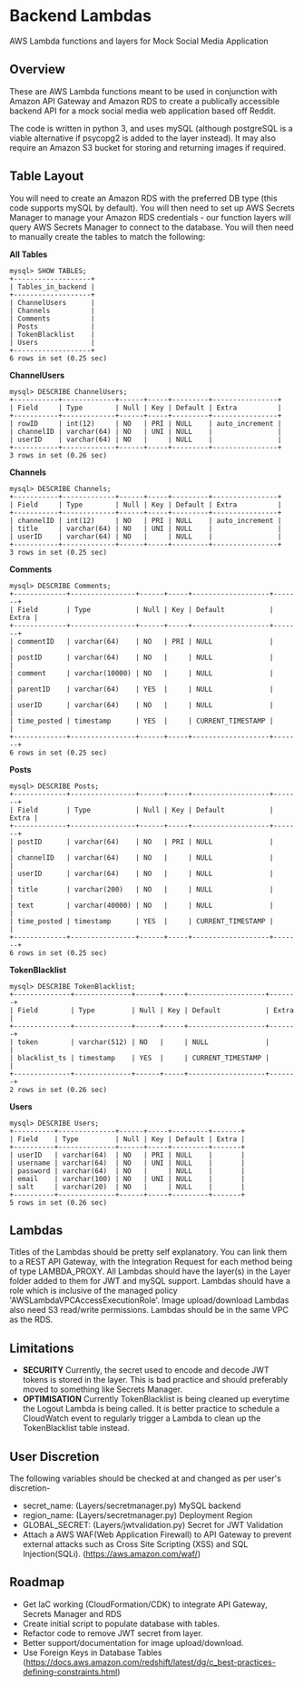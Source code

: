 # Backend Lambdas
AWS Lambda functions and layers for Mock Social Media Application

## Overview
These are AWS Lambda functions meant to be used in conjunction with Amazon API Gateway and Amazon RDS to create a publically accessible backend API for a mock social media web application based off Reddit.

The code is written in python 3, and uses mySQL (although postgreSQL is a viable alternative if psycopg2 is added to the layer instead). It may also require an Amazon S3 bucket for storing and returning images if required.

## Table Layout

You will need to create an Amazon RDS with the preferred DB type (this code supports mySQL by default). You will then need to set up AWS Secrets Manager to manage your Amazon RDS credentials - our function layers will query AWS Secrets Manager to connect to the database. You will then need to manually create the tables to match the following:

**All Tables**
```
mysql> SHOW TABLES;
+-------------------+
| Tables_in_backend |
+-------------------+
| ChannelUsers      |
| Channels          |
| Comments          |
| Posts             |
| TokenBlacklist    |
| Users             |
+-------------------+
6 rows in set (0.25 sec)
```
**ChannelUsers**
```
mysql> DESCRIBE ChannelUsers;
+-----------+-------------+------+-----+---------+----------------+
| Field     | Type        | Null | Key | Default | Extra          |
+-----------+-------------+------+-----+---------+----------------+
| rowID     | int(12)     | NO   | PRI | NULL    | auto_increment |
| channelID | varchar(64) | NO   | UNI | NULL    |                |
| userID    | varchar(64) | NO   |     | NULL    |                |
+-----------+-------------+------+-----+---------+----------------+
3 rows in set (0.26 sec)
```
**Channels**
```
mysql> DESCRIBE Channels;
+-----------+-------------+------+-----+---------+----------------+
| Field     | Type        | Null | Key | Default | Extra          |
+-----------+-------------+------+-----+---------+----------------+
| channelID | int(12)     | NO   | PRI | NULL    | auto_increment |
| title     | varchar(64) | NO   | UNI | NULL    |                |
| userID    | varchar(64) | NO   |     | NULL    |                |
+-----------+-------------+------+-----+---------+----------------+
3 rows in set (0.25 sec)
```
**Comments**
```
mysql> DESCRIBE Comments;
+-------------+----------------+------+-----+-------------------+-------+
| Field       | Type           | Null | Key | Default           | Extra |
+-------------+----------------+------+-----+-------------------+-------+
| commentID   | varchar(64)    | NO   | PRI | NULL              |       |
| postID      | varchar(64)    | NO   |     | NULL              |       |
| comment     | varchar(10000) | NO   |     | NULL              |       |
| parentID    | varchar(64)    | YES  |     | NULL              |       |
| userID      | varchar(64)    | NO   |     | NULL              |       |
| time_posted | timestamp      | YES  |     | CURRENT_TIMESTAMP |       |
+-------------+----------------+------+-----+-------------------+-------+
6 rows in set (0.25 sec)
```
**Posts**
```
mysql> DESCRIBE Posts;
+-------------+----------------+------+-----+-------------------+-------+
| Field       | Type           | Null | Key | Default           | Extra |
+-------------+----------------+------+-----+-------------------+-------+
| postID      | varchar(64)    | NO   | PRI | NULL              |       |
| channelID   | varchar(64)    | NO   |     | NULL              |       |
| userID      | varchar(64)    | NO   |     | NULL              |       |
| title       | varchar(200)   | NO   |     | NULL              |       |
| text        | varchar(40000) | NO   |     | NULL              |       |
| time_posted | timestamp      | YES  |     | CURRENT_TIMESTAMP |       |
+-------------+----------------+------+-----+-------------------+-------+
6 rows in set (0.25 sec)
```
**TokenBlacklist**
```
mysql> DESCRIBE TokenBlacklist;
+--------------+--------------+------+-----+-------------------+-------+
| Field        | Type         | Null | Key | Default           | Extra |
+--------------+--------------+------+-----+-------------------+-------+
| token        | varchar(512) | NO   |     | NULL              |       |
| blacklist_ts | timestamp    | YES  |     | CURRENT_TIMESTAMP |       |
+--------------+--------------+------+-----+-------------------+-------+
2 rows in set (0.26 sec)
```
**Users**
```
mysql> DESCRIBE Users;
+----------+--------------+------+-----+---------+-------+
| Field    | Type         | Null | Key | Default | Extra |
+----------+--------------+------+-----+---------+-------+
| userID   | varchar(64)  | NO   | PRI | NULL    |       |
| username | varchar(64)  | NO   | UNI | NULL    |       |
| password | varchar(64)  | NO   |     | NULL    |       |
| email    | varchar(100) | NO   | UNI | NULL    |       |
| salt     | varchar(20)  | NO   |     | NULL    |       |
+----------+--------------+------+-----+---------+-------+
5 rows in set (0.26 sec)
```
## Lambdas

Titles of the Lambdas should be pretty self explanatory. You can link them to a REST API Gateway, with the Integration Request for each method being of type LAMBDA_PROXY. All Lambdas should have the layer(s) in the Layer folder added to them for JWT and mySQL support. Lambdas should have a role which is inclusive of the managed policy 'AWSLambdaVPCAccessExecutionRole'. Image upload/download Lambdas also need S3 read/write permissions. Lambdas should be in the same VPC as the RDS.

## Limitations

 - **SECURITY** Currently, the secret used to encode and decode JWT tokens is stored in the layer. This is bad practice and should preferably moved to something like Secrets Manager.
 - **OPTIMISATION** Currently TokenBlacklist is being cleaned up everytime the Logout Lambda is being called. It is better practice to schedule a CloudWatch event to regularly trigger a Lambda to clean up the TokenBlacklist table instead.

## User Discretion

The following variables should be checked at and changed as per user's discretion-
- secret_name: (Layers/secretmanager.py) MySQL backend
- region_name: (Layers/secretmanager.py) Deployment Region
- GLOBAL_SECRET: (Layers/jwtvalidation.py) Secret for JWT Validation
- Attach a AWS WAF(Web Application Firewall) to API Gateway to prevent external attacks such as Cross Site Scripting (XSS) and SQL Injection(SQLi). (https://aws.amazon.com/waf/)

## Roadmap

- Get IaC working (CloudFormation/CDK) to integrate API Gateway, Secrets Manager and RDS
- Create initial script to populate database with tables.
- Refactor code to remove JWT secret from layer.
- Better support/documentation for image upload/download.
- Use Foreign Keys in Database Tables (https://docs.aws.amazon.com/redshift/latest/dg/c_best-practices-defining-constraints.html)
